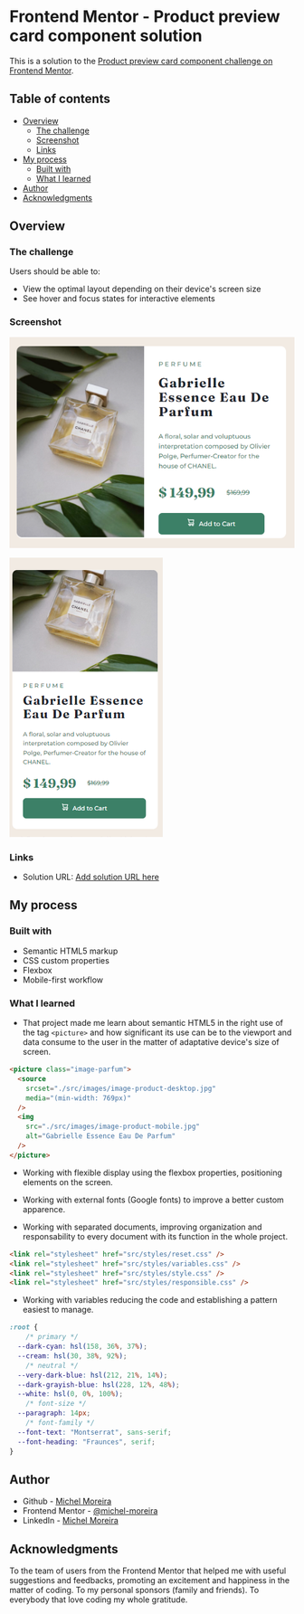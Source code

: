 # Frontend Mentor - Product preview card component solution

This is a solution to the [Product preview card component challenge on Frontend Mentor](https://www.frontendmentor.io/challenges/product-preview-card-component-GO7UmttRfa).

## Table of contents

- [Overview](#overview)
  - [The challenge](#the-challenge)
  - [Screenshot](#screenshot)
  - [Links](#links)
- [My process](#my-process)
  - [Built with](#built-with)
  - [What I learned](#what-i-learned)
- [Author](#author)
- [Acknowledgments](#acknowledgments)

## Overview

### The challenge

Users should be able to:

- View the optimal layout depending on their device's screen size
- See hover and focus states for interactive elements

### Screenshot

![Desktop Version](./design/Screenshot-desktop.png)

![Mobile Version](./design/Screenshot-mobile.png)

### Links

- Solution URL: [Add solution URL here](https://your-solution-url.com)

## My process

### Built with

- Semantic HTML5 markup
- CSS custom properties
- Flexbox
- Mobile-first workflow

### What I learned

- That project made me learn about semantic HTML5 in the right use of the tag `<picture>` and how significant its use can be to the viewport and data consume to the user in the matter of adaptative device's size of screen.

```html
<picture class="image-parfum">
  <source
    srcset="./src/images/image-product-desktop.jpg"
    media="(min-width: 769px)"
  />
  <img
    src="./src/images/image-product-mobile.jpg"
    alt="Gabrielle Essence Eau De Parfum"
  />
</picture>
```

- Working with flexible display using the flexbox properties, positioning elements on the screen.

- Working with external fonts (Google fonts) to improve a better custom apparence.

- Working with separated documents, improving organization and responsability to every document with its function in the whole project.

```html
<link rel="stylesheet" href="src/styles/reset.css" />
<link rel="stylesheet" href="src/styles/variables.css" />
<link rel="stylesheet" href="src/styles/style.css" />
<link rel="stylesheet" href="src/styles/responsible.css" />
```

- Working with variables reducing the code and establishing a pattern easiest to manage.

```CSS
:root {
    /* primary */
  --dark-cyan: hsl(158, 36%, 37%);
  --cream: hsl(30, 38%, 92%);
    /* neutral */
  --very-dark-blue: hsl(212, 21%, 14%);
  --dark-grayish-blue: hsl(228, 12%, 48%);
  --white: hsl(0, 0%, 100%);
    /* font-size */
  --paragraph: 14px;
    /* font-family */
  --font-text: "Montserrat", sans-serif;
  --font-heading: "Fraunces", serif;
}
```

## Author

- Github - [Michel Moreira](https://github.com/michel-moreira)
- Frontend Mentor - [@michel-moreira](https://www.frontendmentor.io/profile/michel-moreira)
- LinkedIn - [Michel Moreira](https://www.linkedin.com/in/michel-moreira-760142254/)

## Acknowledgments

To the team of users from the Frontend Mentor that helped me with useful suggestions and feedbacks, promoting an excitement and happiness in the matter of coding.
To my personal sponsors (family and friends).
To everybody that love coding my whole gratitude.
